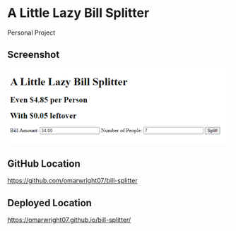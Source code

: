 # A Little Lazy Bill Splitter
Personal Project


## Screenshot
![Screen shot of the MVP of the Bill Splitter.](./assets/images/bill-spliter-MVP.png)

## GitHub Location
https://github.com/omarwright07/bill-splitter

## Deployed Location
https://omarwright07.github.io/bill-splitter/